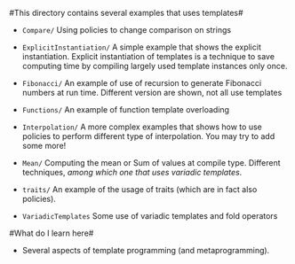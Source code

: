 #This directory contains several examples that uses templates#

* `Compare/`  Using policies to change comparison on strings

* `ExplicitInstantiation/` A simple example that shows the explicit instantiation. Explicit instantiation of templates is a technique to save computing time by compiling largely used template instances only once.

* `Fibonacci/` An example of use of recursion to generate Fibonacci numbers at run time. Different version are shown, not all use templates

* `Functions/` An example of function template overloading

* `Interpolation/` A more complex examples that shows how to use policies to perform different type of interpolation. You may try to add some more!

* `Mean/` Computing the mean or Sum of values at compile type. Different
techniques, *among which one that uses variadic templates*.

* `traits/`  An example of the usage of traits (which are in fact also policies).

* `VariadicTemplates` Some use of variadic templates and fold operators

#What do I learn here#
- Several aspects of template programming (and metaprogramming).
